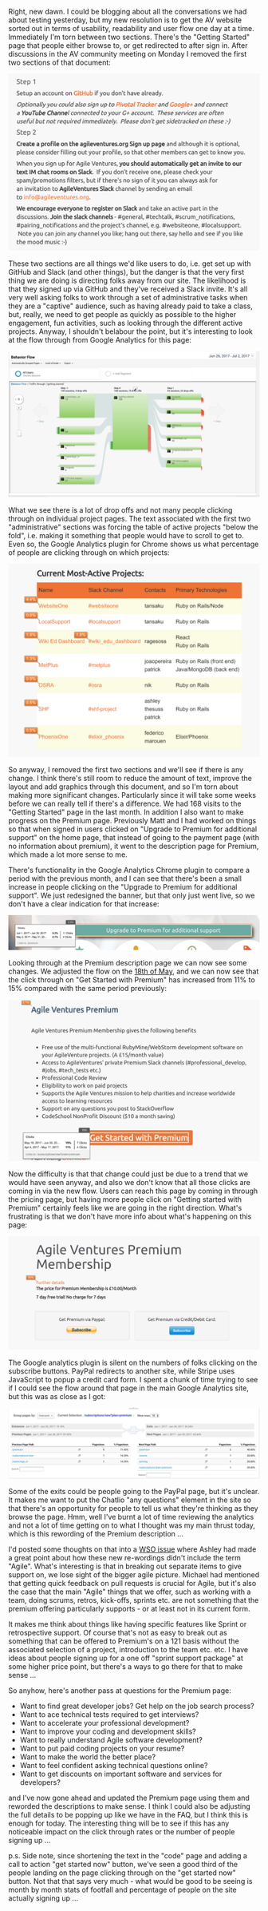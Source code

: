 Right, new dawn.  I could be blogging about all the conversations we had about testing yesterday, but my new resolution is to get the AV website sorted out in terms of usability, readability and user flow one day at a time.  Immediately I'm torn between two sections.  There's the "Getting Started" page that people either browse to, or get redirected to after sign in.  After discussions in the AV community meeting on Monday I removed the first two sections of that document:

![](../images/Screenshot%202017-07-05%2009.29.00.png?dl=1)

These two sections are all things we'd like users to do, i.e. get set up with GitHub and Slack (and other things), but the danger is that the very first thing we are doing is directing folks away from our site.  The likelihood is that they signed up via GitHub and they've received a Slack invite.  It's all very well asking folks to work through a set of administrative tasks when they are a "captive" audience, such as having already paid to take a class, but, really, we need to get people as quickly as possible to the higher engagement, fun activities, such as looking through the different active projects.  Anyway, I shouldn't belabour the point, but it's interesting to look at the flow through from Google Analytics for this page:

![](../images/Screenshot%202017-07-04%2012.01.38.png?dl=1)

What we see there is a lot of drop offs and not many people clicking through on individual project pages.  The text associated with the first two "administrative" sections was forcing the table of active projects "below the fold", i.e. making it something that people would have to scroll to get to.  Even so, the Google Analytics plugin for Chrome shows us what percentage of people are clicking through on which projects:

![](../images/Screenshot%202017-07-05%2009.35.10.png?dl=1)

So anyway, I removed the first two sections and we'll see if there is any change.  I think there's still room to reduce the amount of text, improve the layout and add graphics through this document, and so I'm torn about making more significant changes.  Particularly since it will take some weeks before we can really tell if there's a difference.  We had 168 visits to the "Getting Started" page in the last month.  In addition I also want to make progress on the Premium page.  Previously Matt and I had worked on things so that when signed in users clicked on "Upgrade to Premium for additional support" on the home page, that instead of going to the payment page (with no information about premium), it went to the description page for Premium, which made a lot more sense to me.

There's functionality in the Google Analytics Chrome plugin to compare a period with the previous month, and I can see that there's been a small increase in people clicking on the "Upgrade to Premium for additional support".  We just redesigned the banner, but that only just went live, so we don't have a clear indication for that increase:

![](../images/Screenshot%202017-07-05%2009.48.57.png?dl=1)

Looking through at the Premium description page we can now see some changes.  We adjusted the flow on the [18th of May](https://github.com/AgileVentures/WebsiteOne/commit/1af6bfe440133e4ade2b08e6fc7b8703825ec2b6), and we can now see that the click through on "Get Started with Premium" has increased from 11% to 15% compared with the same period previously:

![](../images/Screenshot%202017-07-05%2009.55.37.png?dl=1)

Now the difficulty is that that change could just be due to a trend that we would have seen anyway, and also we don't know that all those clicks are coming in via the new flow.  Users can reach this page by coming in through the pricing page, but having more people click on "Getting started with Premium" certainly feels like we are going in the right direction.  What's frustrating is that we don't have more info about what's happening on this page:

![](../images/Screenshot%202017-07-05%2009.59.16.png?dl=1)

The Google analytics plugin is silent on the numbers of folks clicking on the subscribe buttons.  PayPal redirects to another site, while Stripe uses JavaScript to popup a credit card form.  I spent a chunk of time trying to see if I could see the flow around that page in the main Google Analytics site, but this was as close as I got:

![](../images/Screenshot%202017-07-05%2010.15.30.png?dl=1)

Some of the exits could be people going to the PayPal page, but it's unclear.  It makes me want to put the Chatlio "any questions" element in the site so that there's an opportunity for people to tell us what they're thinking as they browse the page.  Hmm, well I've burnt a lot of time reviewing the analytics and not a lot of time getting on to what I thought was my main thrust today, which is this rewording of the Premium description ...

I'd posted some thoughts on that into a [WSO issue](https://github.com/AgileVentures/WebsiteOne/issues/1583#issuecomment-310992734) where Ashley had made a great point about how these new re-wordings didn't include the term "Agile".  What's interesting is that in breaking out separate items to give support on, we lose sight of the bigger agile picture.  Michael had mentioned that getting quick feedback on pull requests is crucial for Agile, but it's also the case that the main "Agile" things that we offer, such as working with a team, doing scrums, retros, kick-offs, sprints etc. are not something that the premium offering particularly supports - or at least not in its current form.

It makes me think about things like having specific features like Sprint or retrospective support.  Of course that's not as easy to break out as something that can be offered to Premium's on a 121 basis without the associated selection of a project, introduction to the team etc. etc.  I have ideas about people signing up for a one off "sprint support package" at some higher price point, but there's a ways to go there for that to make sense ...

So anyhow, here's another pass at questions for the Premium page:

* Want to find great developer jobs? Get help on the job search process?
* Want to ace technical tests required to get interviews?
* Want to accelerate your professional development?
* Want to improve your coding and development skills?
* Want to really understand Agile software development?
* Want to put paid coding projects on your resume?
* Want to make the world the better place?
* Want to feel confident asking technical questions online?
* Want to get discounts on important software and services for developers?

and I've now gone ahead and updated the Premium page using them and reworded the descriptions to make sense.  I think I could also be adjusting the full details to be popping up like we have in the FAQ, but I think this is enough for today.  The interesting thing will be to see if this has any noticeable impact on the click through rates or the number of people signing up ...

p.s. Side note, since shortening the text in the "code" page and adding a call to action "get started now" button, we've seen a good third of the people landing on the page clicking through on the "get started now" button.  Not that that says very much - what would be good to be seeing is month by month stats of footfall and percentage of people on the site actually signing up ...
